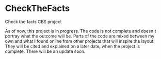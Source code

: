 # CheckTheFacts
Check the facts CBS project

As of now, this project is in progress. The code is not complete and doesn't portray what the outcome will be. Parts of the code are mixed between my own and what I found online from other projects that will inspire the layout. They will be cited and explained on a later date, when the project is complete. There will be an update soon. 
